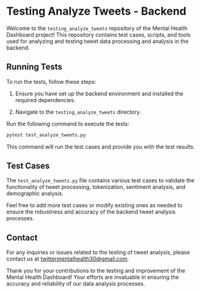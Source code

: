 # Testing Analyze Tweets - Backend
Welcome to the `testing_analyze_tweets` repository of the Mental Health Dashboard project! This repository contains test cases, scripts, and tools used for analyzing and testing tweet data processing and analysis in the backend.

## Running Tests
To run the tests, follow these steps:

1. Ensure you have set up the backend environment and installed the required dependencies.

2. Navigate to the `testing_analyze_tweets` directory.

Run the following command to execute the tests:

```bash
pytest test_analyze_tweets.py
```
This command will run the test cases and provide you with the test results.

## Test Cases
The `test_analyze_tweets.py` file contains various test cases to validate the functionality of tweet processing, tokenization, sentiment analysis, and demographic analysis.

Feel free to add more test cases or modify existing ones as needed to ensure the robustness and accuracy of the backend tweet analysis processes.

## Contact
For any inquiries or issues related to the testing of tweet analysis, please contact us at twittermentalhealth30@gmail.com.

Thank you for your contributions to the testing and improvement of the Mental Health Dashboard! Your efforts are invaluable in ensuring the accuracy and reliability of our data analysis processes.